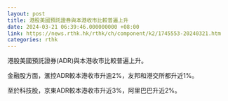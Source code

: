 ```yaml
---
layout: post
title: 港股美國預託證券與本港收市比較普遍上升
date: 2024-03-21 06:39:46.000000000 +08:00
link: https://news.rthk.hk/rthk/ch/component/k2/1745553-20240321.htm
categories: rthk
---
```


港股美國預託證券(ADR)與本港收市比較普遍上升。

金融股方面，滙控ADR較本港收市升逾2%，友邦和港交所都升近1%。

至於科技股，京東ADR較本港收市升近3%，阿里巴巴升近2%。
